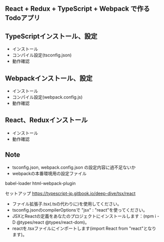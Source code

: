 ## React + Redux + TypeScript + Webpack で作るTodoアプリ

## TypeScriptインストール、設定
- インストール
- コンパイル設定(tsconfig.json)
- 動作確認

## Webpackインストール、設定
- インストール
- コンパイル設定(webpack.config.js)
- 動作確認

## React、Reduxインストール
- インストール
- 動作確認

## Note
- tsconfig.json, webpack.config.json の設定内容に過不足ないか
- webpackの本番環境用の設定ファイル

babel-loader
html-webpack-plugin


セットアップ
https://typescript-jp.gitbook.io/deep-dive/tsx/react

- ファイル拡張子.tsx(.tsの代わりに)を使用してください。
- tsconfig.jsonのcompilerOptionsで "jsx" : "react"を使ってください。
- JSXとReactの定義をあなたのプロジェクトにインストールします：(npm i -D @types/react @types/react-dom)。
- reactを.tsxファイルにインポートします(import React from "react"となります)。